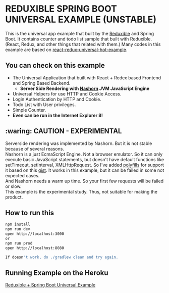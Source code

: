 # REDUXIBLE SPRING BOOT UNIVERSAL EXAMPLE (UNSTABLE)

This is the universal app example that built by the [Reduxible](https://github.com/Pitzcarraldo/reduxible) and Spring Boot. It contains counter and todo list sample that built with Reduxible. (React, Redux, and other things that related with them.) Many codes in this example are based on [react-redux-universal-hot-example](https://github.com/erikras/react-redux-universal-hot-example).

## You can check on this example

* The Universal Application that built with React + Redex based Frontend and Spring Based Backend.
    * **Server Side Rendering with [Nashorn](http://www.oracle.com/technetwork/articles/java/jf14-nashorn-2126515.html) JVM JavaScript Engine**
* Universal Helpers for use HTTP and Cookie Access.
* Login Authentication by HTTP and Cookie.
* Todo List with User privileges.
* Simple Counter.
* **Even can be run in the Internet Explorer 8!**

## :waring: CAUTION - EXPERIMENTAL

Serverside rendering was implemented by Nashorn. But it is not stable because of several reasons.  
Nashorn is a just EcmaScript Engine. Not a browser emulator. So it can only execute basic JavaScript statements, but doesn't have default functions like setTimeout, setInterval, XMLHttpRequest. So I've added [polyfills](src/main/resources/js/nashorn.polyfill.src.js) for support it based on this [gist](https://gist.github.com/bripkens/8597903). It works in this example, but it can be failed in some not expected cases.  
And Nashorn needs a warm up time. So your first few requests will be failed or slow.  
This example is the experimental study. Thus, not suitable for making the product.

## How to run this

```bash
npm install
npm run dev
open http://localhost:3000
or
npm run prod
open http://localhost:8080

If doesn't work, do ./gradlew clean and try again.
```

## Running Example on the Heroku

[Reduxible + Spring Boot Universal Example](http://reduxible-spring-universal.herokuapp.com/)